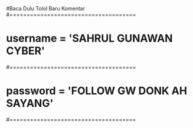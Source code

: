 #Baca Dulu Tolol Baru Komentar
#=====================================
# username = 'SAHRUL GUNAWAN CYBER'
#=====================================
# password = 'FOLLOW GW DONK AH SAYANG'
#=====================================

